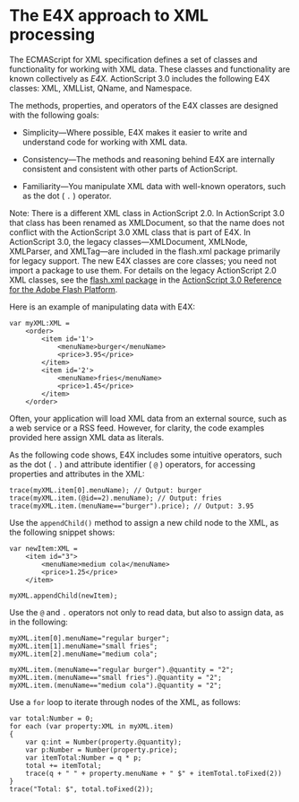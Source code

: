 # The E4X approach to XML processing

<div>

The ECMAScript for XML specification defines a set of classes and
functionality for working with XML data. These classes and functionality
are known collectively as _E4X._ ActionScript 3.0 includes the following
E4X classes: XML, XMLList, QName, and Namespace.

The methods, properties, and operators of the E4X classes are designed
with the following goals:

- Simplicity—Where possible, E4X makes it easier to write and
  understand code for working with XML data.

- Consistency—The methods and reasoning behind E4X are internally
  consistent and consistent with other parts of ActionScript.

- Familiarity—You manipulate XML data with well-known operators, such
  as the dot ( `.` ) operator.

<div>

Note: There is a different XML class in ActionScript 2.0. In
ActionScript 3.0 that class has been renamed as XMLDocument, so that the
name does not conflict with the ActionScript 3.0 XML class that is part
of E4X. In ActionScript 3.0, the legacy classes—XMLDocument, XMLNode,
XMLParser, and XMLTag—are included in the flash.xml package primarily
for legacy support. The new E4X classes are core classes; you need not
import a package to use them. For details on the legacy ActionScript 2.0
XML classes, see the <a
href="http://help.adobe.com/en_US/FlashPlatform/reference/actionscript/3/flash/xml/package-detail.html"
target="_self">flash.xml package</a> in the <a
href="http://help.adobe.com/en_US/FlashPlatform/reference/actionscript/3/index.html"
target="_self">ActionScript 3.0 Reference for the Adobe Flash
Platform</a>.

</div>

Here is an example of manipulating data with E4X:

    var myXML:XML =
        <order>
            <item id='1'>
                <menuName>burger</menuName>
                <price>3.95</price>
            </item>
            <item id='2'>
                <menuName>fries</menuName>
                <price>1.45</price>
            </item>
        </order>

Often, your application will load XML data from an external source, such
as a web service or a RSS feed. However, for clarity, the code examples
provided here assign XML data as literals.

As the following code shows, E4X includes some intuitive operators, such
as the dot ( `.` ) and attribute identifier (
`@` ) operators, for accessing properties and
attributes in the XML:

    trace(myXML.item[0].menuName); // Output: burger
    trace(myXML.item.(@id==2).menuName); // Output: fries
    trace(myXML.item.(menuName=="burger").price); // Output: 3.95

Use the `appendChild()` method to assign a
new child node to the XML, as the following snippet shows:

    var newItem:XML =
        <item id="3">
            <menuName>medium cola</menuName>
            <price>1.25</price>
        </item>

    myXML.appendChild(newItem);

Use the `@` and
`.` operators not only to read data, but also
to assign data, as in the following:

    myXML.item[0].menuName="regular burger";
    myXML.item[1].menuName="small fries";
    myXML.item[2].menuName="medium cola";

    myXML.item.(menuName=="regular burger").@quantity = "2";
    myXML.item.(menuName=="small fries").@quantity = "2";
    myXML.item.(menuName=="medium cola").@quantity = "2";

Use a `for` loop to iterate through nodes of
the XML, as follows:

    var total:Number = 0;
    for each (var property:XML in myXML.item)
    {
        var q:int = Number(property.@quantity);
        var p:Number = Number(property.price);
        var itemTotal:Number = q * p;
        total += itemTotal;
        trace(q + " " + property.menuName + " $" + itemTotal.toFixed(2))
    }
    trace("Total: $", total.toFixed(2));

</div>

